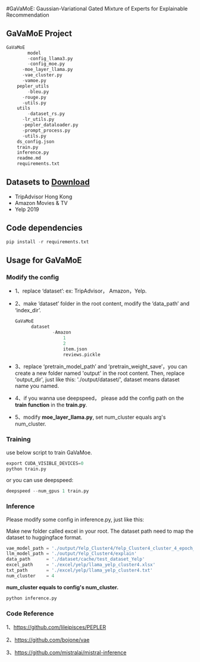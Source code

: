 #GaVaMoE: Gaussian-Variational Gated Mixture of Experts
for Explainable Recommendation

## GaVaMoE Project 

```python
GaVaMoE																							--- root content				
		model																						--- model structure & config model
  		-config_llama3.py															--- config of llama						
    	-config_moe.py																--- config of moe 
      -moe_layer_llama.py														--- structure of moe
      -vae_cluster.py																--- vae & gmm structure & pretraining
      -vamoe.py																			--- GaVaMoE Structure
    pepler_utils																		--- Evaluation Metric
    	-bleu.py																			--- bleu score
      -rouge.py																			--- rouge score
      -utils.py																			--- some metric functions
    utils																						--- tool for project
    	-dataset_rs.py																--- dataset
      -lr_utils.py																	--- learning rate function
      -pepler_dataloader.py													--- dataloader
      -prompt_process.py														--- integrate prompt 
      -utils.py																			--- visuliztion & process prompt
    ds_config.json																	--- deepspeed config 
    train.py																				--- code for training GaVaMoE
    inference.py																		--- generate explainable text
    readme.md
    requirements.txt	
```

## Datasets to [Download](https://github.com/lileipisces/PEPLER?tab=readme-ov-file#datasets-to-download)

- TripAdvisor Hong Kong
- Amazon Movies & TV
- Yelp 2019

## Code dependencies

```python
pip install -r requirements.txt 
```

## Usage for GaVaMoE 

### Modify the config

- 1、replace ‘dataset’: ex: TripAdvisor， Amazon，Yelp.

- 2、make ‘dataset’ folder in the root content, modify the ‘data_path’ and ‘index_dir’.

  ```python
  GaVaMoE
  		dataset
  				-Amazon
  					1
  					2
  					item.json
  					reviews.pickle
  ```

- 3、replace ‘pretrain_model_path’  and ‘pretrain_weight_save’，you can create a new folder named 'output' in the root content. Then, replace 'output_dir', just like this: './output/dataset/', dataset means dataset name you named.
- 4、if you wanna use deepspeed， please add the config path on the **train function** in the **train.py**.
- 5、modify **moe_layer_llama.py**, set num_cluster equals arg's num_cluster.

### Training 

use below script to train GaVaMoe.

```python
export CUDA_VISIBLE_DEVICES=0
python train.py
```

or you can use deepspeed:

```python
deepspeed --num_gpus 1 train.py 
```

### Inference

Please modify some config in inference.py, just like this:

Make new folder called excel in your root. The dataset path need to map the dataset to huggingface format.

```python
vae_model_path = './output/Yelp_Cluster4/Yelp_Cluster4_cluster_4_epoch_20.pth'
llm_model_path = './output/Yelp_Cluster4/explain'
data_path      = './dataset/cache/test_dataset_Yelp'
excel_path     = './excel/yelp/llama_yelp_cluster4.xlsx'
txt_path       = './excel/yelp/llama_yelp_cluster4.txt'
num_cluster    = 4 
```

**num_cluster equals to config's num_cluster.**

```python
python inference.py
```

### Code Reference

1、https://github.com/lileipisces/PEPLER

2、https://github.com/bojone/vae

3、https://github.com/mistralai/mistral-inference